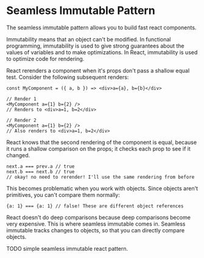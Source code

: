 # Seamless Immutable Pattern

The seamless immutable pattern allows you to build fast react components.

Immutability means that an object can't be modified. In functional programming, immutability is used
to give strong guarantees about the values of variables and to make optimizations. In React, immutability
is used to optimize code for rendering.

React rerenders a component when it's props don't pass a shallow equal test. Consider the following subsequent renders:

```
const MyComponent = ({ a, b }) => <div>a={a}, b={b}</div>

// Render 1
<MyComponent a={1} b={2} />
// Renders to <div>a=1, b=2</div>

// Render 2
<MyComponent a={1} b={2} />
// Also renders to <div>a=1, b=2</div>
```

React knows that the second rendering of the component is equal, because it runs a shallow comparison on the props; it
checks each prop to see if it changed.

```
next.a === prev.a // true
next.b === next.b // true
// okay! no need to rerender! I'll use the same rendering from before
```

This becomes problematic when you work with objects. Since objects aren't primitives, you can't compare them normally:
```
{a: 1} === {a: 1} // false! These are different object references
```

React doesn't do deep comparisons because deep comparisons become very expensive. This is where seamless immutable comes in.
Seamless immutable tracks changes to objects, so that you can directly compare objects.

TODO simple seamless immutable react pattern.
